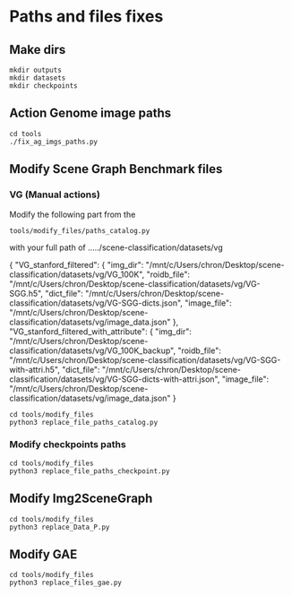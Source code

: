# Paths and files fixes

## Make dirs

```
mkdir outputs
mkdir datasets
mkdir checkpoints
```

## Action Genome image paths

```
cd tools
./fix_ag_imgs_paths.py
```

## Modify Scene Graph Benchmark files

### VG (Manual actions)
Modify the following part from the 
```
tools/modify_files/paths_catalog.py
```
 with your full path of ...../scene-classification/datasets/vg

{
    "VG_stanford_filtered": {
        "img_dir": "/mnt/c/Users/chron/Desktop/scene-classification/datasets/vg/VG_100K",
        "roidb_file": "/mnt/c/Users/chron/Desktop/scene-classification/datasets/vg/VG-SGG.h5",
        "dict_file": "/mnt/c/Users/chron/Desktop/scene-classification/datasets/vg/VG-SGG-dicts.json",
        "image_file": "/mnt/c/Users/chron/Desktop/scene-classification/datasets/vg/image_data.json"
    },
    "VG_stanford_filtered_with_attribute": {
        "img_dir": "/mnt/c/Users/chron/Desktop/scene-classification/datasets/vg/VG_100K_backup",
        "roidb_file": "/mnt/c/Users/chron/Desktop/scene-classification/datasets/vg/VG-SGG-with-attri.h5",
        "dict_file": "/mnt/c/Users/chron/Desktop/scene-classification/datasets/vg/VG-SGG-dicts-with-attri.json",
        "image_file": "/mnt/c/Users/chron/Desktop/scene-classification/datasets/vg/image_data.json"
}


```
cd tools/modify_files
python3 replace_file_paths_catalog.py
```


### Modify checkpoints paths

```
cd tools/modify_files
python3 replace_file_paths_checkpoint.py
```

## Modify Img2SceneGraph

```
cd tools/modify_files
python3 replace_Data_P.py
```

## Modify GAE

```
cd tools/modify_files
python3 replace_files_gae.py
```
